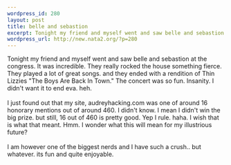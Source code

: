 ```yaml
--- 
wordpress_id: 280
layout: post
title: belle and sebastion
excerpt: Tonight my friend and myself went and saw belle and sebastion at the congress. It was incredible. They really rocked the house something fierce. They played a lot of great songs. and they ended with a rendition of Thin Lizzies "The Boys Are Back In Town."  The concert was so fun. Insanity. I didn't want it to end eva. heh.  I just found out that my site, audreyhacking.com was one of ar...
wordpress_url: http://new.nata2.org/?p=280
---
```

Tonight my friend and myself went and saw belle and sebastion at the congress. It was incredible. They really rocked the house something fierce. They played a lot of great songs. and they ended with a rendition of Thin Lizzies "The Boys Are Back In Town."  The concert was so fun. Insanity. I didn't want it to end eva. heh. <br/><br/> I just found out that my site, audreyhacking.com was one of around 16 honorary mentions out of around 460. I didn't know. I mean I didn't win the big prize. but still, 16 out of 460 is pretty good. Yep I rule. haha. I wish that is what that meant. Hmm. I wonder what this will mean for my illustrious future?<br/><br/>
I am however one of the biggest nerds and I have such a crush.. but whatever. its fun and quite enjoyable. 
